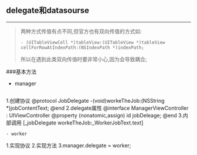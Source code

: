 ## delegate和datasourse
___
>两种方式传值有点不同,但官方也有双向传值的方式如:
>```
>- (UITableViewCell *)tableView:(UITableView *)tableView cellForRowAtIndexPath:(NSIndexPath *)indexPath;
>```
>所以在遇到此类双向传值时要非常小心,因为会导致耦合;

###基本方法
- manager

  ```
1.创建协议
@protocol JobDelegate <NSObject>
-(void)workeTheJob:(NSString *)jobContentText;
@end
2.delegate属性
@interface ManagerViewController : UIViewController
@property (nonatomic,assign) id <JobDelegate> jobDeleage;
@end
3.内部调用
[_jobDelegate workeTheJob:_WorkerJobText.text]
  ```
- worker

  ```
1.实现协议
2.实现方法
3.manager.delegate = worker;
  ```
